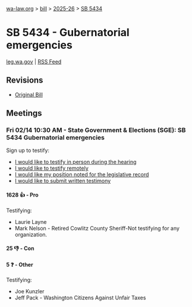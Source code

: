 [wa-law.org](/) > [bill](/bill/) > [2025-26](/bill/2025-26/) > [SB 5434](/bill/2025-26/sb/5434/)

# SB 5434 - Gubernatorial emergencies
[leg.wa.gov](https://app.leg.wa.gov/billsummary?BillNumber=5434&Year=2025&Initiative=false) | [RSS Feed](./rss.xml)

## Revisions
* [Original Bill](1/)

## Meetings
### Fri 02/14 10:30 AM - State Government & Elections (SGE): SB 5434 Gubernatorial emergencies
Sign up to testify:
* [I would like to testify in person during the hearing](https://app.leg.wa.gov/csi/Testifier/Add?chamber=House&mId=32742&aId=163164&caId=25726&tId=1)
* [I would like to testify remotely](https://app.leg.wa.gov/csi/Testifier/Add?chamber=House&mId=32742&aId=163164&caId=25726&tId=2)
* [I would like my position noted for the legislative record](https://app.leg.wa.gov/csi/Testifier/Add?chamber=House&mId=32742&aId=163164&caId=25726&tId=3)
* [I would like to submit written testimony](https://app.leg.wa.gov/csi/Testifier/Add?chamber=House&mId=32742&aId=163164&caId=25726&tId=4)

#### 1628 👍 - Pro
Testifying:
* Laurie Layne
* Mark Nelson - Retired Cowlitz County Sheriff-Not testifying for any organization.

#### 25 👎 - Con

#### 5 ❓ - Other
Testifying:
* Joe Kunzler
* Jeff Pack - Washington Citizens Against Unfair Taxes
